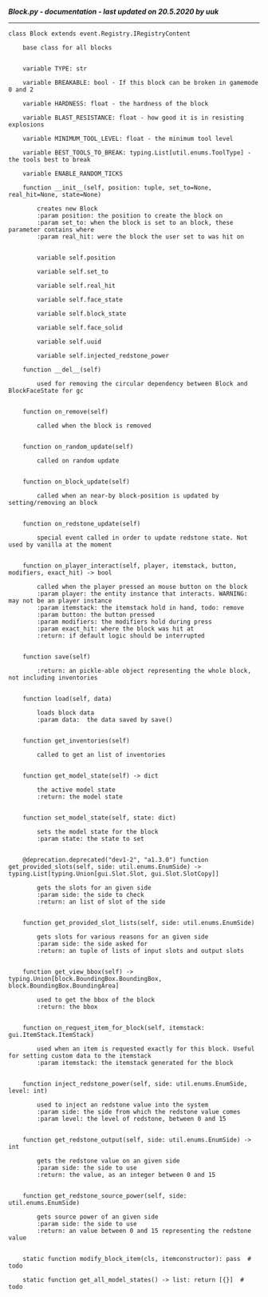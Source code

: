 ***Block.py - documentation - last updated on 20.5.2020 by uuk***
___

    class Block extends event.Registry.IRegistryContent
        
        base class for all blocks


        variable TYPE: str

        variable BREAKABLE: bool - If this block can be broken in gamemode 0 and 2

        variable HARDNESS: float - the hardness of the block

        variable BLAST_RESISTANCE: float - how good it is in resisting explosions

        variable MINIMUM_TOOL_LEVEL: float - the minimum tool level

        variable BEST_TOOLS_TO_BREAK: typing.List[util.enums.ToolType] - the tools best to break

        variable ENABLE_RANDOM_TICKS

        function __init__(self, position: tuple, set_to=None, real_hit=None, state=None)
            
            creates new Block
            :param position: the position to create the block on
            :param set_to: when the block is set to an block, these parameter contains where
            :param real_hit: were the block the user set to was hit on


            variable self.position

            variable self.set_to

            variable self.real_hit

            variable self.face_state

            variable self.block_state

            variable self.face_solid

            variable self.uuid

            variable self.injected_redstone_power

        function __del__(self)
            
            used for removing the circular dependency between Block and BlockFaceState for gc


        function on_remove(self)
            
            called when the block is removed


        function on_random_update(self)
            
            called on random update


        function on_block_update(self)
            
            called when an near-by block-position is updated by setting/removing an block


        function on_redstone_update(self)
            
            special event called in order to update redstone state. Not used by vanilla at the moment


        function on_player_interact(self, player, itemstack, button, modifiers, exact_hit) -> bool
            
            called when the player pressed an mouse button on the block
            :param player: the entity instance that interacts. WARNING: may not be an player instance
            :param itemstack: the itemstack hold in hand, todo: remove
            :param button: the button pressed
            :param modifiers: the modifiers hold during press
            :param exact_hit: where the block was hit at
            :return: if default logic should be interrupted


        function save(self)
            
            :return: an pickle-able object representing the whole block, not including inventories


        function load(self, data)
            
            loads block data
            :param data:  the data saved by save()


        function get_inventories(self)
            
            called to get an list of inventories


        function get_model_state(self) -> dict
            
            the active model state
            :return: the model state


        function set_model_state(self, state: dict)
            
            sets the model state for the block
            :param state: the state to set


        @deprecation.deprecated("dev1-2", "a1.3.0") function get_provided_slots(self, side: util.enums.EnumSide) -> typing.List[typing.Union[gui.Slot.Slot, gui.Slot.SlotCopy]]
            
            gets the slots for an given side
            :param side: the side to check
            :return: an list of slot of the side


        function get_provided_slot_lists(self, side: util.enums.EnumSide)
            
            gets slots for various reasons for an given side
            :param side: the side asked for
            :return: an tuple of lists of input slots and output slots


        function get_view_bbox(self) -> typing.Union[block.BoundingBox.BoundingBox, block.BoundingBox.BoundingArea]
            
            used to get the bbox of the block
            :return: the bbox


        function on_request_item_for_block(self, itemstack: gui.ItemStack.ItemStack)
            
            used when an item is requested exactly for this block. Useful for setting custom data to the itemstack
            :param itemstack: the itemstack generated for the block


        function inject_redstone_power(self, side: util.enums.EnumSide, level: int)
            
            used to inject an redstone value into the system
            :param side: the side from which the redstone value comes
            :param level: the level of redstone, between 0 and 15


        function get_redstone_output(self, side: util.enums.EnumSide) -> int
            
            gets the redstone value on an given side
            :param side: the side to use
            :return: the value, as an integer between 0 and 15


        function get_redstone_source_power(self, side: util.enums.EnumSide)
            
            gets source power of an given side
            :param side: the side to use
            :return: an value between 0 and 15 representing the redstone value


        static function modify_block_item(cls, itemconstructor): pass  # todo

        static function get_all_model_states() -> list: return [{}]  # todo